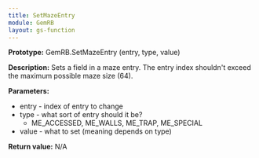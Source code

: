 ```yaml
---
title: SetMazeEntry
module: GemRB
layout: gs-function
---
```


**Prototype:** GemRB.SetMazeEntry (entry, type, value)

**Description:** Sets a field in a maze entry. The entry index shouldn't 
exceed the maximum possible maze size (64).

**Parameters:** 
  * entry - index of entry to change
  * type - what sort of entry should it be?
    * ME_ACCESSED, ME_WALLS, ME_TRAP, ME_SPECIAL
  * value - what to set (meaning depends on type)

**Return value:** N/A

